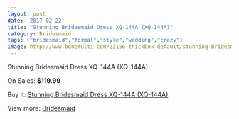 ```yaml
---
layout: post
date: '2017-02-22'
title: "Stunning Bridesmaid Dress XQ-144A (XQ-144A)"
category: Bridesmaid
tags: ["bridesmaid","formal","style","wedding","crazy"]
image: http://www.benemulti.com/23156-thickbox_default/stunning-bridesmaid-dress-xq-144a-xq-144a.jpg
---
```

Stunning Bridesmaid Dress XQ-144A (XQ-144A)

On Sales: **$119.99**
<a href="https://www.benemulti.com/en/bridesmaid/8893-stunning-bridesmaid-dress-xq-144a-xq-144a.html"><amp-img layout="responsive" width="600" height="600" src="//www.benemulti.com/23156-thickbox_default/stunning-bridesmaid-dress-xq-144a-xq-144a.jpg" alt="Stunning Bridesmaid Dress XQ-144A (XQ-144A) 0" /></a>

Buy it: [Stunning Bridesmaid Dress XQ-144A (XQ-144A)](https://www.benemulti.com/en/bridesmaid/8893-stunning-bridesmaid-dress-xq-144a-xq-144a.html "Stunning Bridesmaid Dress XQ-144A (XQ-144A)")

View more: [Bridesmaid](https://www.benemulti.com/en/74-bridesmaid "Bridesmaid")